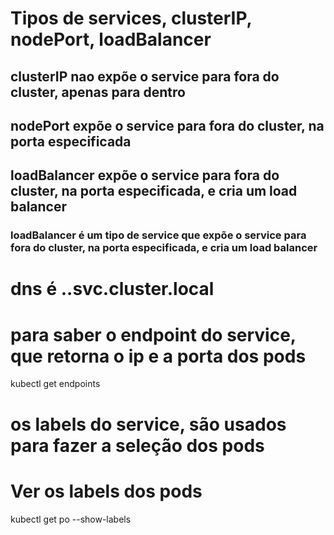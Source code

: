 # Tipos de services, clusterIP, nodePort, loadBalancer
## clusterIP nao expõe o service para fora do cluster, apenas para dentro
## nodePort expõe o service para fora do cluster, na porta especificada
## loadBalancer expõe o service para fora do cluster, na porta especificada, e cria um load balancer
### loadBalancer é um tipo de service que expõe o service para fora do cluster, na porta especificada, e cria um load balancer

# dns é <nome do service>.<namespace>.svc.cluster.local

# para saber o endpoint do service, que retorna o ip e a porta dos pods
kubectl get endpoints 

# os labels do service, são usados para fazer a seleção dos pods

# Ver os labels dos pods
kubectl get po --show-labels

